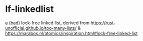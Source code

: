 # lf-linkedlist

a (bad) lock-free linked list, derived from https://rust-unofficial.github.io/too-many-lists/ & https://marabos.nl/atomics/inspiration.html#lock-free-linked-list

